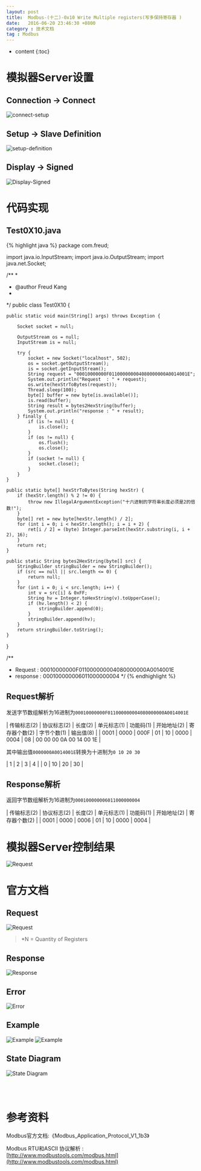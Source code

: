```yaml
---
layout: post
title:  Modbus-(十二)-0x10 Write Multiple registers(写多保持寄存器 )
date:   2016-06-20 23:46:30 +0800
category : 技术文档
tag : Modbus
---
```


* content
{:toc}


模拟器Server设置
=============================

Connection -> Connect
-----------------------------

![connect-setup](/images/blog/modbus/modbus-05-16-Write-Multiple-registers/06-modbus-slave-connect-setup.png)

Setup -> Slave Definition
-----------------------------

![setup-definition](/images/blog/modbus/modbus-05-16-Write-Multiple-registers/07-modbus-slave-setup-definition.png)

Display -> Signed
-----------------------------

![Display-Signed](/images/blog/modbus/modbus-05-16-Write-Multiple-registers/08-modbus-slave-data-type-setup.png)


代码实现
=============================

Test0X10.java
-----------------------------

{% highlight java %}
package com.freud;

import java.io.InputStream;
import java.io.OutputStream;
import java.net.Socket;

/**
 * 
 * @author Freud Kang
 *
 */
public class Test0X10 {

	public static void main(String[] args) throws Exception {

		Socket socket = null;

		OutputStream os = null;
		InputStream is = null;

		try {
			socket = new Socket("localhost", 502);
			os = socket.getOutputStream();
			is = socket.getInputStream();
			String request = "00010000000F011000000004080000000A0014001E";
			System.out.println("Request  : " + request);
			os.write(hexStrToBytes(request));
			Thread.sleep(100);
			byte[] buffer = new byte[is.available()];
			is.read(buffer);
			String result = bytes2HexString(buffer);
			System.out.println("response : " + result);
		} finally {
			if (is != null) {
				is.close();
			}
			if (os != null) {
				os.flush();
				os.close();
			}
			if (socket != null) {
				socket.close();
			}
		}
	}

	public static byte[] hexStrToBytes(String hexStr) {
		if (hexStr.length() % 2 != 0) {
			throw new IllegalArgumentException("十六进制的字符串长度必须是2的倍数!");
		}
		byte[] ret = new byte[hexStr.length() / 2];
		for (int i = 0; i < hexStr.length(); i = i + 2) {
			ret[i / 2] = (byte) Integer.parseInt(hexStr.substring(i, i + 2), 16);
		}
		return ret;
	}

	public static String bytes2HexString(byte[] src) {
		StringBuilder stringBuilder = new StringBuilder();
		if (src == null || src.length <= 0) {
			return null;
		}
		for (int i = 0; i < src.length; i++) {
			int v = src[i] & 0xFF;
			String hv = Integer.toHexString(v).toUpperCase();
			if (hv.length() < 2) {
				stringBuilder.append(0);
			}
			stringBuilder.append(hv);
		}
		return stringBuilder.toString();
	}
}

/**
 * Request  : 00010000000F011000000004080000000A0014001E
 * response : 000100000006011000000004
 */
{% endhighlight %}

Request解析
-----------------------------

发送字节数组解析为16进制为`00010000000F011000000004080000000A0014001E`

| 传输标志(2) | 协议标志(2) | 长度(2) | 单元标志(1) | 功能码(1) | 开始地址(2) | 寄存器个数(2) | 字节个数(1) | 输出值(8)               |
| 0001        | 0000        | 000F    | 01          | 10        | 0000        | 0004          | 08          | 00 00 00 0A 00 14 00 1E |

其中输出值`0000000A0014001E`转换为十进制为`0 10 20 30`

| 1 | 2  | 3  | 4  |
| 0 | 10 | 20 | 30 |

Response解析
-----------------------------

返回字节数组解析为16进制为`000100000006011000000004`

| 传输标志(2) | 协议标志(2) | 长度(2) | 单元标志(1) | 功能码(1) | 开始地址(2) | 寄存器个数(2) |
| 0001        | 0000        | 0006    | 01          | 10        | 0000        | 0004          |


模拟器Server控制结果
=============================

![Request](/images/blog/modbus/modbus-05-16-Write-Multiple-registers/09-modbus-slave-control-result.png)


官方文档
=============================

Request
-----------------------------

![Request](/images/blog/modbus/modbus-05-16-Write-Multiple-registers/01_Request.png)

> *N = Quantity of Registers

Response
-----------------------------

![Response](/images/blog/modbus/modbus-05-16-Write-Multiple-registers/02_Response.png)

Error
-----------------------------

![Error](/images/blog/modbus/modbus-05-16-Write-Multiple-registers/03_Error.png)

Example
-----------------------------

![Example](/images/blog/modbus/modbus-05-16-Write-Multiple-registers/04_Example_1.png)
![Example](/images/blog/modbus/modbus-05-16-Write-Multiple-registers/04_Example_2.png)

State Diagram
-----------------------------

![State Diagram](/images/blog/modbus/modbus-05-16-Write-Multiple-registers/05_State_Diagram.png)


<br>
<br>

参考资料
================================

Modbus官方文档:《Modbus_Application_Protocol_V1_1b3》

Modbus RTU和ASCII 协议解析 : [http://www.modbustools.com/modbus.html](http://www.modbustools.com/modbus.html)

